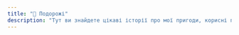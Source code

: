 ```yaml
---
title: "🛫 Подорожі"
description: "Тут ви знайдете цікаві історії про мої пригоди, корисні поради та враження від місць, які я відвідав."
---
```

